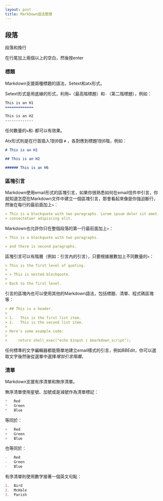 ```yaml
---
layout: post
title: MarkDown語法整理
---
```


## 段落

段落和換行

在行尾加上兩個以上的空白，然後按enter

### 標題

Markdown支援兩種標題的語法，Setext和atx形式。

Setext形式是用底線的形式，利用`=`（最高階標題）和`-`（第二階標題），例如：

```markdown
This is an H1
=============

This is an H2
-------------
```

任何數量的`=`和`-`都可以有效果。

Atx形式則是在行首插入1到6個 `#` ，各對應到標題1到6階，例如：

```markdown
# This is an H1

## This is an H2

###### This is an H6
```



### 區塊引言

Markdown使用email形式的區塊引言，如果你很熟悉如何在email信件中引言，你就知道怎麼在Markdown文件中建立一個區塊引言，那會看起來像是你強迫斷行，然後在每行的最前面加上`>`：

```markdown
> This is a blockquote with two paragraphs. Lorem ipsum dolor sit amet,
> consectetuer adipiscing elit.
```



Markdown也允許你只在整個段落的第一行最前面加上`>`：

```markdown
> This is a blockquote with two paragraphs. 

> and there is second paragraphs.
```



區塊引言可以有階層（例如：引言內的引言），只要根據層數加上不同數量的`>`：

```markdown
> This is the first level of quoting.
>
> > This is nested blockquote.
>
> Back to the first level.
```



引言的區塊內也可以使用其他的Markdown語法，包括標題、清單、程式碼區塊等：

```markdown
> ## This is a header.
> 
> 1.   This is the first list item.
> 2.   This is the second list item.
> 
> Here's some example code:
> 
>     return shell_exec("echo $input | $markdown_script");
```

任何標準的文字編輯器都能簡單地建立email樣式的引言，例如BBEdit，你可以選取文字後然後從選單中選擇*增加引言階層*。

<!-- more -->

### 清單

Markdown支援有序清單和無序清單。

無序清單使用星號、加號或是減號作為清單標記：

```markdown
*   Red
*   Green
*   Blue
```

等同於：

```markdown
+	Red
+	Green
+	Blue
```

也等同於：

```markdown
-	Red
- 	Green
- 	Blue
```

有序清單則使用數字接著一個英文句點：

```markdown
1.  Bird
2.  McHale
3.  Parish
```

